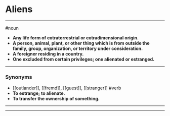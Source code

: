 # Aliens
---
#noun
- **Any life form of extraterrestrial or extradimensional origin.**
- **A person, animal, plant, or other thing which is from outside the family, group, organization, or territory under consideration.**
- **A foreigner residing in a country.**
- **One excluded from certain privileges; one alienated or estranged.**
---
### Synonyms
- [[outlander]], [[fremd]], [[guest]], [[stranger]]
#verb
- **To estrange; to alienate.**
- **To transfer the ownership of something.**
---
---
